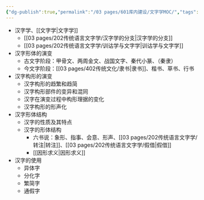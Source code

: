 ```yaml
---
{"dg-publish":true,"permalink":"/03 pages/601库内建设/文字学MOC/","tags":["语言学","目录类"],"created":"2024-11-30T21:48:58.225+08:00","updated":"2025-03-01T22:39:13.939+08:00"}
---
```


- 汉字学、[[文字学\|文字学]]
	- [[03 pages/202传统语言文字学/汉字学的分支\|汉字学的分支]]
	- [[03 pages/202传统语言文字学/训诂学与文字学\|训诂学与文字学]]
- 汉字形体的演变
	- 古文字阶段：甲骨文、两周金文、战国文字、秦代小篆、（秦隶）
	- 今文字阶段：[[03 pages/402传统文化/隶书\|隶书]]、楷书、草书、行书
- 汉字构形的演变
	- 汉字构形的趋繁和趋简
	- 汉字构形部件的变异和混同
	- 汉字在演变过程中构形理据的变化
	- 汉字构形的形声化
- 汉字形体结构
	- 汉字的性质及其特点
	- 汉字的形体结构
		- 六书说：象形、指事、会意、形声、[[03 pages/202传统语言文字学/转注\|转注]]、[[03 pages/202传统语言文字学/假借\|假借]]
		- [[因形求义\|因形求义]]
- 汉字的使用
	- 异体字
	- 分化字
	- 繁简字
	- 通假字